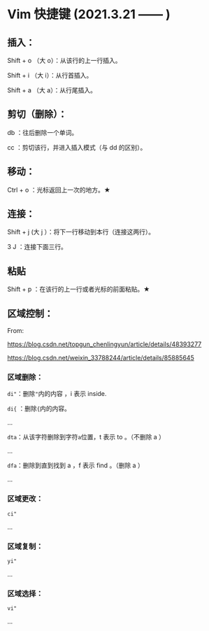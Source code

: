 # Vim 快捷键 (2021.3.21 —— )

## 插入：

Shift + o （大 o）：从该行的上一行插入。

Shift + i （大 i）：从行首插入。

Shift + a （大 a）：从行尾插入。

## 剪切（删除）：

db ：往后删除一个单词。

cc ：剪切该行，并进入插入模式（与 dd 的区别）。

## 移动：

Ctrl + o ：光标返回上一次的地方。★

## 连接：

Shift + j (大 j ）：将下一行移动到本行（连接这两行）。

3 J ：连接下面三行。

## 粘贴

Shift + p ：在该行的上一行或者光标的前面粘贴。★

## 区域控制：

From: 

https://blog.csdn.net/topgun_chenlingyun/article/details/48393277

https://blog.csdn.net/weixin_33788244/article/details/85885645

### 区域删除：

`di"`：删除`"`内的内容 ，i 表示 inside. 

`di{` ：删除`{`内的内容。 

... 

`dta`：从该字符删除到字符`a`位置，t 表示 to 。（不删除 a ）

... 

`dfa`：删除到直到找到 a ，f 表示 find 。（删除 a ）

...

### 区域更改：

`ci"`

...

### 区域复制：

`yi"`

...

### 区域选择：

`vi"`

...

